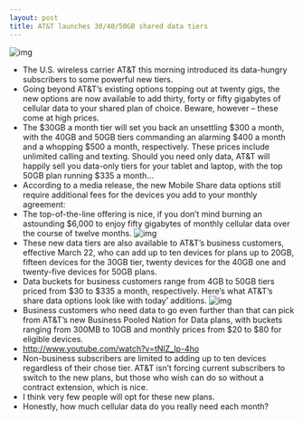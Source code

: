 ```yaml
---
layout: post
title: AT&T launches 30/40/50GB shared data tiers
---
```

![img](http://media.idownloadblog.com/wp-content/uploads/2012/12/ATT-Chicago-store-interior-001.jpg)
* The U.S. wireless carrier AT&T this morning introduced its data-hungry subscribers to some powerful new tiers.
* Going beyond AT&T’s existing options topping out at twenty gigs, the new options are now available to add thirty, forty or fifty gigabytes of cellular data to your shared plan of choice. Beware, however – these come at high prices.
* The $30GB a month tier will set you back an unsettling $300 a month, with the 40GB and 50GB tiers commanding an alarming $400 a month and a whopping $500 a month, respectively. These prices include unlimited calling and texting. Should you need only data, AT&T will happily sell you data-only tiers for your tablet and laptop, with the top 50GB plan running $335 a month…
* According to a media release, the new Mobile Share data options still require additional fees for the devices you add to your monthly agreement:
* The top-of-the-line offering is nice, if you don’t mind burning an astounding $6,000 to enjoy fifty gigabytes of monthly cellular data over the course of twelve months.
![img](http://media.idownloadblog.com/wp-content/uploads/2013/03/ATT-data-tiers-30-40-50-GB.png)
* These new data tiers are also available to AT&T’s business customers, effective March 22, who can add up to ten devices for plans up to 20GB, fifteen devices for the 30GB tier, twenty devices for the 40GB one and twenty-five devices for 50GB plans.
* Data buckets for business customers range from 4GB to 50GB tiers priced from $30 to $335 a month, respectively. Here’s what AT&T’s share data options look like with today’ additions.
![img](http://media.idownloadblog.com/wp-content/uploads/2013/03/ATT-new-mobile-share-data-plans.png)
* Business customers who need data to go even further than that can pick from AT&T’s new Business Pooled Nation for Data plans, with buckets ranging from 300MB to 10GB and monthly prices from $20 to $80 for eligible devices.
* http://www.youtube.com/watch?v=tNlZ_Ip-4ho
* Non-business subscribers are limited to adding up to ten devices regardless of their chose tier. AT&T isn’t forcing current subscribers to switch to the new plans, but those who wish can do so without a contract extension, which is nice.
* I think very few people will opt for these new plans.
* Honestly, how much cellular data do you really need each month?

